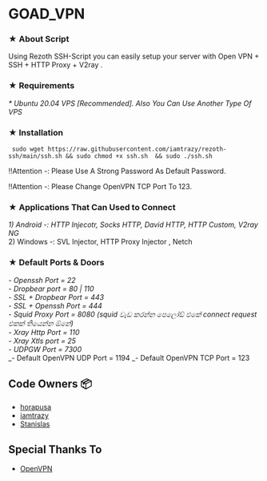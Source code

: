 # GOAD_VPN


   
### ★ About Script   
Using Rezoth SSH-Script you can easily setup your server with Open VPN + SSH + HTTP Proxy + V2ray .

### ★ Requirements

_* Ubuntu 20.04 VPS [Recommended]. Also You Can Use Another Type Of VPS_<br>

### ★ Installation

``` 
 sudo wget https://raw.githubusercontent.com/iamtrazy/rezoth-ssh/main/ssh.sh && sudo chmod +x ssh.sh  && sudo ./ssh.sh 
 ```

 ‼️Attention -: Please Use A Strong Password As Default Password.
 
 ‼️Attention -: Please Change OpenVPN TCP Port To 123.
 
### ★ Applications That Can Used to Connect

_1) Android -: HTTP Injecotr, Socks HTTP, David HTTP, HTTP Custom, V2ray NG_<br> 
2) Windows -: SVL Injector, HTTP Proxy Injector , Netch

### ★ Default Ports & Doors
_- Openssh Port = 22_<br>
_- Dropbear port   =  80 | 110_<br>
_- SSL + Dropbear Port  =  443_<br>
_- SSL + Openssh Port  =  444_<br>
_- Squid Proxy Port  =  8080 (squid වැඩ කරන්න පෙලෝඩ් එකේ connect request එකක් තියෙන්න ඕනේ)_<br>
_- Xray Http Port = 110_<br>
_- Xray Xtls port = 25_<br>
_- UDPGW Port  =  7300_<br>
_- Default OpenVPN UDP Port = 1194 
_- Default OpenVPN TCP Port = 123 
 
## Code Owners 📦
* [horapusa](https://github.com/Horapusaa)
* [iamtrazy](https://github.com/imatrazy)
* [Stanislas](https://github.com/angristan)

## Special Thanks To
* [OpenVPN](https://openvpn.com)
